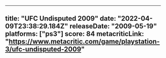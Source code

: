 
---
title: "UFC Undisputed 2009"
date: "2022-04-09T23:38:29.184Z"
releaseDate: "2009-05-19"
platforms: ["ps3"]
score: 84
metacriticLink: "https://www.metacritic.com/game/playstation-3/ufc-undisputed-2009"
---
